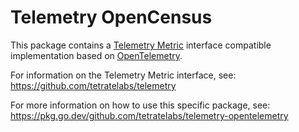 # Telemetry OpenCensus

This package contains a [Telemetry Metric](https://github.com/tetratelabs/telemetry) 
interface compatible implementation based on [OpenTelemetry](https://opentelemetry.io/). 

For information on the Telemetry Metric interface, see:
https://github.com/tetratelabs/telemetry

For more information on how to use this specific package, see: 
https://pkg.go.dev/github.com/tetratelabs/telemetry-opentelemetry
